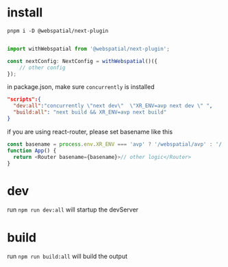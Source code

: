 # install

`pnpm i -D @webspatial/next-plugin`


```js

import withWebspatial from '@webspatial/next-plugin';

const nextConfig: NextConfig = withWebspatial()({
    // other config
});
```

in package.json, make sure `concurrently` is installed

```json
"scripts":{
  "dev:all":"concurrently \"next dev\"  \"XR_ENV=avp next dev \" ",
  "build:all": "next build && XR_ENV=avp next build"
}
```

if you are using react-router, please set basename like this

```js
const basename = process.env.XR_ENV === 'avp' ? '/webspatial/avp' : '/'
function App() {
  return <Router basename={basename}>// other logic</Router>
}
```

# dev

run `npm run dev:all` will startup the devServer

# build

run `npm run build:all` will build the output
